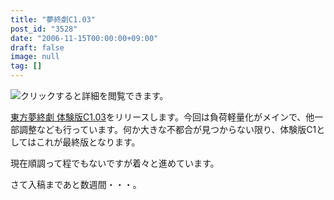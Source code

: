 ```yaml
---
title: "夢終劇C1.03"
post_id: "3528"
date: "2006-11-15T00:00:00+09:00"
draft: false
image: null
tag: []
---
```



![クリックすると詳細を閲覧できます。](/!/thC/thC_SS09.jpg)

[東方夢終劇 体験版C1.03](/!/thC/)をリリースします。今回は負荷軽量化がメインで、他一部調整なども行っています。何か大きな不都合が見つからない限り、体験版C1としてはこれが最終版となります。

現在順調って程でもないですが着々と進めています。

さて入稿まであと数週間・・・。
